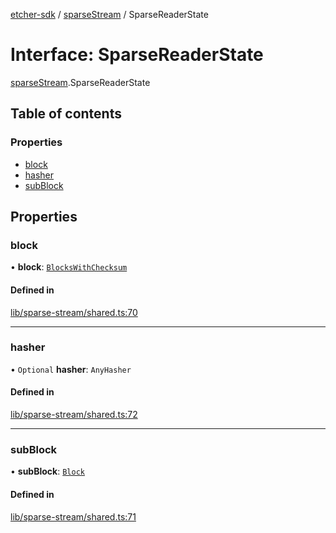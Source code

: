 [etcher-sdk](../README.md) / [sparseStream](../modules/sparseStream.md) / SparseReaderState

# Interface: SparseReaderState

[sparseStream](../modules/sparseStream.md).SparseReaderState

## Table of contents

### Properties

- [block](sparseStream.SparseReaderState.md#block)
- [hasher](sparseStream.SparseReaderState.md#hasher)
- [subBlock](sparseStream.SparseReaderState.md#subblock)

## Properties

### block

• **block**: [`BlocksWithChecksum`](sparseStream.BlocksWithChecksum.md)

#### Defined in

[lib/sparse-stream/shared.ts:70](https://github.com/balena-io-modules/etcher-sdk/blob/2636458/lib/sparse-stream/shared.ts#L70)

___

### hasher

• `Optional` **hasher**: `AnyHasher`

#### Defined in

[lib/sparse-stream/shared.ts:72](https://github.com/balena-io-modules/etcher-sdk/blob/2636458/lib/sparse-stream/shared.ts#L72)

___

### subBlock

• **subBlock**: [`Block`](sparseStream.Block.md)

#### Defined in

[lib/sparse-stream/shared.ts:71](https://github.com/balena-io-modules/etcher-sdk/blob/2636458/lib/sparse-stream/shared.ts#L71)

